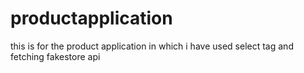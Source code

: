 # productapplication
this is for the product application in which i have used select tag and fetching fakestore api 
